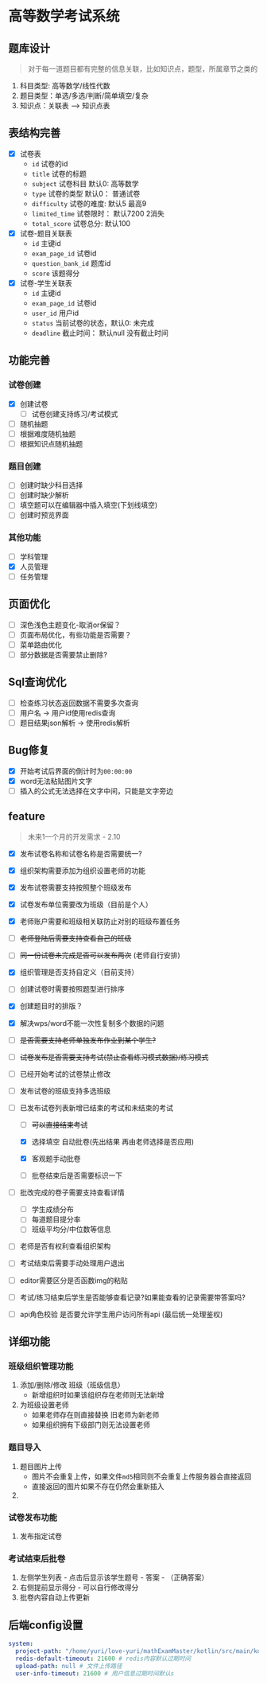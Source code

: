 # 高等数学考试系统

## 题库设计

> 对于每一道题目都有完整的信息关联，比如知识点，题型，所属章节之类的

1. 科目类型: 高等数学/线性代数
2. 题目类型：单选/多选/判断/简单填空/复杂
3. 知识点：关联表 --> 知识点表

## 表结构完善

- [x] 试卷表
  - `id` 试卷的id
  - `title` 试卷的标题
  - `subject` 试卷科目 默认0: 高等数学
  - `type` 试卷的类型 默认0： 普通试卷
  - `difficulty` 试卷的难度: 默认5 最高9
  - `limited_time` 试卷限时： 默认7200 2消失
  - `total_score` 试卷总分: 默认100
- [x] 试卷-题目关联表
  - `id` 主键id
  - `exam_page_id` 试卷id
  - `question_bank_id` 题库id
  - `score` 该题得分
- [x] 试卷-学生关联表
  - `id` 主键id
  - `exam_page_id` 试卷id
  - `user_id` 用户id
  - `status` 当前试卷的状态，默认0: 未完成
  - `deadline` 截止时间： 默认null 没有截止时间

## 功能完善

### 试卷创建

- [x] 创建试卷
  - [ ] 试卷创建支持练习/考试模式
- [ ] 随机抽题
- [ ] 根据难度随机抽题
- [ ] 根据知识点随机抽题

### 题目创建

- [ ] 创建时缺少科目选择
- [ ] 创建时缺少解析
- [ ] 填空题可以在编辑器中插入填空(下划线填空)
- [ ] 创建时预览界面

### 其他功能

- [ ] 学科管理
- [x] 人员管理
- [ ] 任务管理

## 页面优化

- [ ] 深色浅色主题变化-取消or保留？
- [ ] 页面布局优化，有些功能是否需要？
- [ ] 菜单路由优化
- [ ] 部分数据是否需要禁止删除?

## Sql查询优化

- [ ] 检查练习状态返回数据不需要多次查询
- [ ] 用户名 -> 用户id使用redis查询
- [ ] 题目结果json解析 -> 使用redis解析

## Bug修复

- [x] 开始考试后界面的倒计时为`00:00:00`
- [x] word无法粘贴图片文字
- [ ] 插入的公式无法选择在文字中间，只能是文字旁边

## feature

> 未来1一个月的开发需求 - 2.10

- [x] 发布试卷名称和试卷名称是否需要统一?
- [x] 组织架构需要添加为组织设置老师的功能
- [x] 发布试卷需要支持按照整个班级发布
- [x] 试卷发布单位需要改为班级（目前是个人）
- [x] 老师账户需要和班级相关联防止对别的班级布置任务
- [ ] ~~老师登陆后需要支持查看自己的班级~~
- [ ] ~~同一份试卷未完成是否可以发布两次~~ (老师自行安排)
- [x] 组织管理是否支持自定义（目前支持）
- [ ] 创建试卷时需要按照题型进行排序
- [x] 创建题目时的排版？
- [x] 解决wps/word不能一次性复制多个数据的问题
- [ ] ~~是否需要支持老师单独发布作业到某个学生?~~ 
- [ ] ~~试卷发布是否需要支持考试(禁止查看练习模式数据)/练习模式~~ 
- [ ] 已经开始考试的试卷禁止修改
- [ ] 发布试卷的班级支持多选班级
- [ ] 已发布试卷列表新增已结束的考试和未结束的考试

  - [ ] ~~可以直接结束考试~~ 

  - [x] 选择填空 自动批卷(先出结果 再由老师选择是否应用)
  - [x] 客观题手动批卷
  - [ ] 批卷结束后是否需要标识一下
- [ ] 批改完成的卷子需要支持查看详情

  - [ ] 学生成绩分布
  - [ ] 每道题目提分率
  - [ ] 班级平均分/中位数等信息
- [ ] 老师是否有权利查看组织架构 
- [ ] 考试结束后需要手动处理用户退出
- [ ] editor需要区分是否函数img的粘贴
- [ ] 考试/练习结束后学生是否能够查看记录?如果能查看的记录需要带答案吗?
- [ ] api角色校验 是否要允许学生用户访问所有api (最后统一处理鉴权)

## 详细功能

### 班级组织管理功能

1. 添加/删除/修改 班级（班级信息）
   - 新增组织时如果该组织存在老师则无法新增
2. 为班级设置老师
   - 如果老师存在则直接替换 旧老师为新老师
   - 如果组织拥有下级部门则无法设置老师

### 题目导入

1. 题目图片上传
   - 图片不会重复上传，如果文件`md5`相同则不会重复上传服务器会直接返回
   - 直接返回的图片如果不存在仍然会重新插入
2. 

### 试卷发布功能

1. 发布指定试卷

### 考试结束后批卷

1. 左侧学生列表 - 点击后显示该学生题号 - 答案 - （正确答案）
2. 右侧提前显示得分 - 可以自行修改得分
3. 批卷内容自动上传更新

## 后端config设置

```yaml
system:
  project-path: "/home/yuri/love-yuri/mathExamMaster/kotlin/src/main/kotlin"
  redis-default-timeout: 21600 # redis内容默认过期时间
  upload-path: null # 文件上传路径
  user-info-timeout: 21600 # 用户信息过期时间默认s
```


